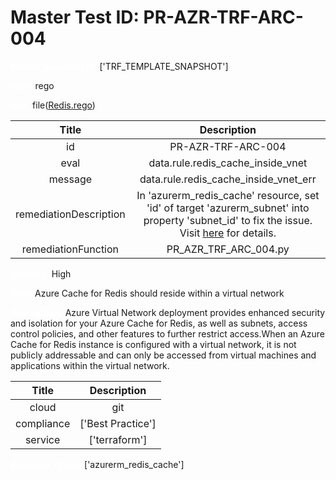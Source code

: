 



# Master Test ID: PR-AZR-TRF-ARC-004


***<font color="white">Master Snapshot Id:</font>*** ['TRF_TEMPLATE_SNAPSHOT']

***<font color="white">type:</font>*** rego

***<font color="white">rule:</font>*** file([Redis.rego])  
  
  
  
  

|Title|Description|
| :---: | :---: |
|id|PR-AZR-TRF-ARC-004|
|eval|data.rule.redis_cache_inside_vnet|
|message|data.rule.redis_cache_inside_vnet_err|
|remediationDescription|In 'azurerm_redis_cache' resource, set 'id' of target 'azurerm_subnet' into property 'subnet_id' to fix the issue. Visit <a href='https://registry.terraform.io/providers/hashicorp/azurerm/latest/docs/resources/redis_cache#subnet_id' target='_blank'>here</a> for details.|
|remediationFunction|PR_AZR_TRF_ARC_004.py|


***<font color="white">Severity:</font>*** High

***<font color="white">Title:</font>*** Azure Cache for Redis should reside within a virtual network

***<font color="white">Description:</font>*** Azure Virtual Network deployment provides enhanced security and isolation for your Azure Cache for Redis, as well as subnets, access control policies, and other features to further restrict access.When an Azure Cache for Redis instance is configured with a virtual network, it is not publicly addressable and can only be accessed from virtual machines and applications within the virtual network.  
  
  

|Title|Description|
| :---: | :---: |
|cloud|git|
|compliance|['Best Practice']|
|service|['terraform']|


***<font color="white">Resource Types:</font>*** ['azurerm_redis_cache']


[Redis.rego]: https://github.com/prancer-io/prancer-compliance-test/tree/master/azure/terraform/Redis.rego
